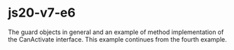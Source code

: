 # js20-v7-e6
The guard objects in general and an example of method implementation of the CanActivate interface.
This example continues from the fourth example.

